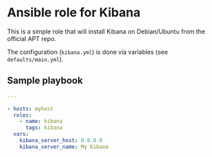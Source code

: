 # Ansible role for Kibana

This is a simple role that will install Kibana on Debian/Ubuntu from the official APT repo.

The configuration (`kibana.yml`) is done via variables (see `defaults/main.yml`).

## Sample playbook

```yaml
---

- hosts: myhost
  roles:
    - name: kibana
      tags: kibana
  vars:
    kibana_server_host: 0.0.0.0
    kibana_server_name: My Kibana
```
